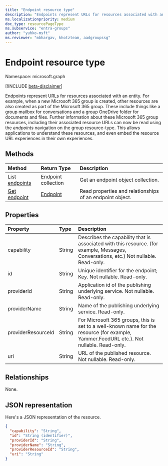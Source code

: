 ```yaml
---
title: "Endpoint resource type"
description: "Endpoints represent URLs for resources associated with an entity."
ms.localizationpriority: medium
doc_type: resourcePageType
ms.subservice: "entra-groups"
author: "yuhko-msft"
ms.reviewer: "mbhargav, khotzteam, aadgroupssg"
---
```


# Endpoint resource type

Namespace: microsoft.graph

[!INCLUDE [beta-disclaimer](../../includes/beta-disclaimer.md)]

Endpoints represent URLs for resources associated with an entity. For example, when a new Microsoft 365 group is created, other resources are also created as part of the Microsoft 365 group. These include things like a group mailbox for conversations and a group OneDrive folder for documents and files. Further information about these Microsoft 365 group resources, including their associated resource URLs can now be read using the _endpoints_ navigation on the group resource-type. This allows applications to understand these resources, and even embed the resource URL experiences in their own experiences.

## Methods

| Method                                           | Return Type                        | Description                                              |
| :----------------------------------------------- | :--------------------------------- | :------------------------------------------------------- |
| [List endpoints](../api/group-list-endpoints.md) | [Endpoint](endpoint.md) collection | Get an endpoint object collection.                       |
| [Get endpoint](../api/endpoint-get.md)           | [Endpoint](endpoint.md)            | Read properties and relationships of an endpoint object. |

## Properties

| Property           | Type   | Description                                                                                                                      |
| :----------------- | :----- | :------------------------------------------------------------------------------------------------------------------------------- |
| capability         | String | Describes the capability that is associated with this resource. (for example, Messages, Conversations, etc.) Not nullable. Read-only.    |
| id                 | String | Unique identifier for the endpoint; Key. Not nullable. Read-only.                                                                |
| providerId         | String | Application id of the publishing underlying service. Not nullable. Read-only.                                                    |
| providerName       | String | Name of the publishing underlying service. Read-only.                                                                            |
| providerResourceId | String | For Microsoft 365 groups, this is set to a well-known name for the resource (for example, Yammer.FeedURL etc.). Not nullable. Read-only. |
| uri                | String | URL of the published resource. Not nullable. Read-only.                                                                          |

## Relationships

None.

## JSON representation

Here's a JSON representation of the resource.

<!-- {
  "blockType": "resource",
  "optionalProperties": [

  ],
  "@odata.type": "microsoft.graph.endpoint"
}-->

```json
{
  "capability": "String",
  "id": "String (identifier)",
  "providerId": "String",
  "providerName": "String",
  "providerResourceId": "String",
  "uri": "String"
}
```

<!-- uuid: 8fcb5dbc-d5aa-4681-8e31-b001d5168d79
2015-10-25 14:57:30 UTC -->
<!--
{
  "type": "#page.annotation",
  "description": "Endpoint resource",
  "keywords": "",
  "section": "documentation",
  "tocPath": "",
  "suppressions": []
}
-->
